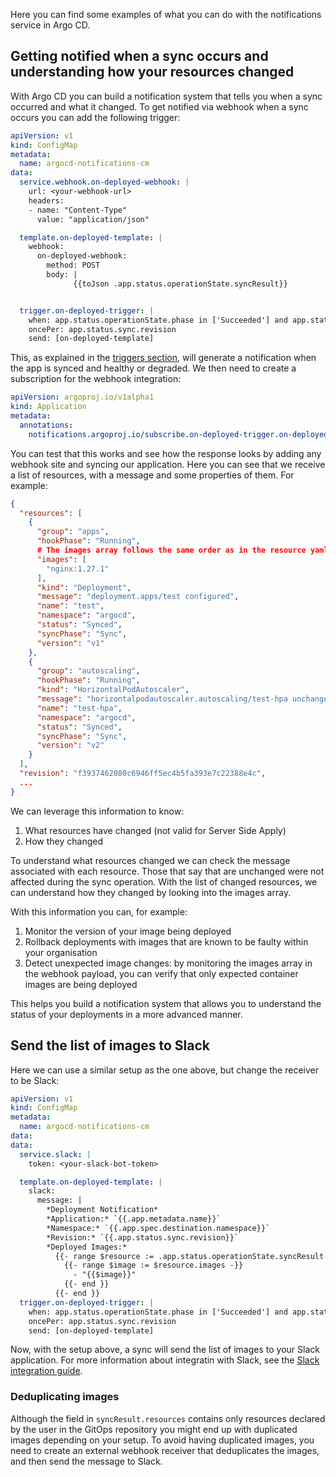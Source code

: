 Here you can find some examples of what you can do with the notifications service in Argo CD.

## Getting notified when a sync occurs and understanding how your resources changed

With Argo CD you can build a notification system that tells you when a sync occurred and what it changed. 
To get notified via webhook when a sync occurs you can add the following trigger:

```yaml
apiVersion: v1
kind: ConfigMap
metadata:
  name: argocd-notifications-cm
data:
  service.webhook.on-deployed-webhook: |
    url: <your-webhook-url>
    headers:
    - name: "Content-Type"
      value: "application/json"

  template.on-deployed-template: |
    webhook:
      on-deployed-webhook:
        method: POST
        body: |
              {{toJson .app.status.operationState.syncResult}}


  trigger.on-deployed-trigger: |
    when: app.status.operationState.phase in ['Succeeded'] and app.status.health.status == 'Healthy'
    oncePer: app.status.sync.revision
    send: [on-deployed-template]
```

This, as explained in the [triggers section](triggers/#avoid-sending-same-notification-too-often), will generate a notification when the app is synced and healthy or degraded. We then need to create a subscription for the webhook integration:

```yaml
apiVersion: argoproj.io/v1alpha1
kind: Application
metadata:
  annotations:
    notifications.argoproj.io/subscribe.on-deployed-trigger.on-deployed-webhook: ""
```

You can test that this works and see how the response looks by adding any webhook site and syncing our application. Here you can see that we receive a list of resources, with a message and some properties of them. For example:

```json
{
  "resources": [
    {
      "group": "apps",
      "hookPhase": "Running",
      # The images array follows the same order as in the resource yaml
      "images": [
        "nginx:1.27.1"
      ],
      "kind": "Deployment",
      "message": "deployment.apps/test configured",
      "name": "test",
      "namespace": "argocd",
      "status": "Synced",
      "syncPhase": "Sync",
      "version": "v1"
    },
    {
      "group": "autoscaling",
      "hookPhase": "Running",
      "kind": "HorizontalPodAutoscaler",
      "message": "horizontalpodautoscaler.autoscaling/test-hpa unchanged",
      "name": "test-hpa",
      "namespace": "argocd",
      "status": "Synced",
      "syncPhase": "Sync",
      "version": "v2"
    }
  ],
  "revision": "f3937462080c6946ff5ec4b5fa393e7c22388e4c",
  ...
}
```

We can leverage this information to know:

1. What resources have changed (not valid for Server Side Apply)
2. How they changed

To understand what resources changed we can check the message associated with each resource. Those that say that are unchanged were not affected during the sync operation. With the list of changed resources, we can understand how they changed by looking into the images array.

With this information you can, for example:

1. Monitor the version of your image being deployed
2. Rollback deployments with images that are known to be faulty within your organisation
3. Detect unexpected image changes: by monitoring the images array in the webhook payload, you can verify that only expected container images are being deployed

This helps you build a notification system that allows you to understand the status of your deployments in a more advanced manner.

## Send the list of images to Slack

Here we can use a similar setup as the one above, but change the receiver to be Slack:

```yaml
apiVersion: v1
kind: ConfigMap
metadata:
  name: argocd-notifications-cm
data:
data:
  service.slack: |
    token: <your-slack-bot-token>

  template.on-deployed-template: |
    slack:
      message: |
        *Deployment Notification*
        *Application:* `{{.app.metadata.name}}`
        *Namespace:* `{{.app.spec.destination.namespace}}`
        *Revision:* `{{.app.status.sync.revision}}`
        *Deployed Images:*
          {{- range $resource := .app.status.operationState.syncResult.resources -}}
            {{- range $image := $resource.images -}}
              - "{{$image}}"
            {{- end }}
          {{- end }}
  trigger.on-deployed-trigger: |
    when: app.status.operationState.phase in ['Succeeded'] and app.status.health.status in ['Healthy', 'Degraded']
    oncePer: app.status.sync.revision
    send: [on-deployed-template]
```

Now, with the setup above, a sync will send the list of images to your Slack application. For more information about integratin with Slack, see the [Slack integration guide](/operator-manual/notifications/services/slack/).

### Deduplicating images

Although the field in `syncResult.resources` contains only resources declared by the user in the GitOps repository you might end up with duplicated images depending on your setup. To avoid having duplicated images, you need to create an external webhook receiver that deduplicates the images, and then send the message to Slack. 
